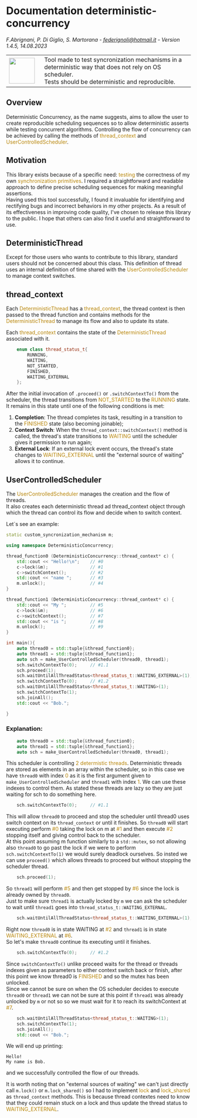 # Documentation deterministic-concurrency

<em>F.Abrignani, P. Di Giglio, S. Martorana - federignoli@hotmail.it - Version 1.4.5, 14.08.2023</em>

<table style="border:none;border-collapse:collapse;">
    <tr>
        <td style="border:none;border-left:none;border-top:none;border-bottom:none;width: 80px;"> <img src="warning.png" style= "width:70px; height:70px; object-fit: cover; object-position: 100% 0;"/>
        </td>
        <td style="border-right:none;border-top: none;border-bottom: none;"> 
        Tool made to test syncronization mechanisms in a deterministic way that does not rely on OS scheduler.<br>
        Tests should be deterministic and reproducible.
        </td>
    </tr>
</table>

## Overview

Deterministic Concurrency, as the name suggests, aims to allow the user to create reproducible scheduling sequences so to allow deterministic asserts while testing concurrent algorithms.
Controlling the flow of concurrency can be achieved by calling the methods of <span style="color: darkgoldenrod;">thread_context</span> and <span style="color: darkgoldenrod;">UserControlledScheduler</span>.

## Motivation

This library exists because of a specific need: <span style="color: darkgoldenrod;">testing</span> the correctness of my own <span style="color: darkgoldenrod;">synchronization primitives</span>. I required a straightforward and readable approach to define precise scheduling sequences for making meaningful assertions.
<br>
Having used this tool successfully, I found it invaluable for identifying and rectifying bugs and incorrect behaviors in my other projects. As a result of its effectiveness in improving code quality, I've chosen to release this library to the public. I hope that others can also find it useful and straightforward to use.

## DeterministicThread

Except for those users who wants to contribute to this library, standard users should not be concerned about this class. This definition of thread uses an internal definition of time shared with the <span style="color: darkgoldenrod;">UserControlledScheduler</span> to manage context switches.

## thread_context

Each <span style="color: darkgoldenrod;">DeterministicThread</span> has a <span style="color: darkgoldenrod;">thread_context</span>, the thread context is then passed to the thread function and contains methods for the <span style="color: darkgoldenrod;">DeterministicThread</span> to manage its flow and also to update its state.

Each <span style="color: darkgoldenrod;">thread_context</span> contains the state of the <span style="color: darkgoldenrod;">DeterministicThread</span> associated with it.

```cpp
    enum class thread_status_t{
        RUNNING,
        WAITING,
        NOT_STARTED,
        FINISHED,
        WAITING_EXTERNAL
    };
```

After the initial invocation of ```.proceed()``` or ```.switchContextTo()``` from the scheduler, the thread transitions from <span style="color: darkgoldenrod;">NOT_STARTED</span> to the <span style="color: darkgoldenrod;">RUNNING</span> state.<br> It remains in this state until one of the following conditions is met:

1. **Completion**: The thread completes its task, resulting in a transition to the <span style="color: darkgoldenrod;">FINISHED</span> state (also becoming joinable);
2. **Context Switch**: When the ```thread_context::switchContext()``` method is called, the thread's state transitions to <span style="color: darkgoldenrod;">WAITING</span> until the scheduler gives it permission to run again;
3. **External Lock**: If an external lock event occurs, the thread's state changes to <span style="color: darkgoldenrod;">WAITING_EXTERNAL</span> until the "external source of waiting" allows it to continue.

## UserControlledScheduler

The <span style="color: darkgoldenrod;">UserControlledScheduler</span> manages the creation and the flow of threads.<br>
It also creates each deterministic thread ad thread_context object through which the thread can control its flow and decide when to switch context.

Let`s see an example:
```cpp
static custom_syncronization_mechanism m;

using namespace DeterministicConcurrency;

thread_function0 (DeterministicConcurrency::thread_context* c) {
    std::cout << "Hello!\n";    // #0
    c->lock(&m);                // #1
    c->switchContext();         // #2
    std::cout << "name ";       // #3
    m.unlock();                 // #4
}

thread_function1 (DeterministicConcurrency::thread_context* c) {
    std::cout << "My ";         // #5
    c->lock(&m);                // #6
    c->switchContext();         // #7
    std::cout << "is ";         // #8
    m.unlock();                 // #9
}

int main(){
    auto thread0 = std::tuple{&thread_function0};
    auto thread1 = std::tuple{&thread_function1};
    auto sch = make_UserControlledScheduler(thread0, thread1);
    sch.switchContextTo(0);     // #1.1
    sch.proceed(1);
    sch.waitUntilAllThreadStatus<thread_status_t::WAITING_EXTERNAL>(1);
    sch.switchContextTo(0);     // #1.2
    sch.waitUntilAllThreadStatus<thread_status_t::WAITING>(1);
    sch.switchContextTo(1);
    sch.joinAll();
    std::cout << "Bob.";

}
```

### Explanation:

```cpp
    auto thread0 = std::tuple{&thread_function0};
    auto thread1 = std::tuple{&thread_function1};
    auto sch = make_UserControlledScheduler(thread0, thread1);
```
This scheduler is controlling <span style="color: darkgoldenrod;">2 determistic threads</span>. Deterministic threads are stored as elements in an array within the scheduler, so in this case we have ```thread0``` with index <span style="color: darkgoldenrod;">0</span> as it is the first argument given to ```make_UserControlledScheduler``` and ```thread1``` with index <span style="color: darkgoldenrod;">1</span>. We can use these indexes to control them. As stated these threads are lazy so they are just waiting for sch to do something here.

```cpp
    sch.switchContextTo(0);     // #1.1
```

This will allow ```thread0``` to proceed and stop the scheduler until thread0 uses switch context on its ```thread_context``` or until it finishes. So ```thread0``` will start executing perform <span style="color: darkgoldenrod;">#0</span> taking the lock on m at <span style="color: darkgoldenrod;">#1</span> and then execute <span style="color: darkgoldenrod;">#2</span> stopping itself and giving control back to the scheduler.<br>
At this point assuming m function similarly to a ```std::mutex```, so not allowing also ```thread0``` to go past the lock if we were to perform ```sch.switchContextTo(1)``` we would surely deadlock ourselves. So insted we can use ```proceed()``` which allows threads to proceed but without stopping the scheduler thread.

```cpp
    sch.proceed(1);
```

So ```thread1``` will perform <span style="color: darkgoldenrod;">#5</span> and then get stopped by <span style="color: darkgoldenrod;">#6</span> since the lock is already owned by ```thread0```.<br>
Just to make sure ```thread1``` is actually locked by ```m``` we can ask the scheduler to wait until ```thread1``` goes into ```thread_status_t::WAITING_EXTERNAL```.

```cpp
    sch.waitUntilAllThreadStatus<thread_status_t::WAITING_EXTERNAL>(1);
```

Right now ```thread0``` is in state WAITING at <span style="color: darkgoldenrod;">#2</span> and ```thread1``` is in state <span style="color: darkgoldenrod;">WAITING_EXTERNAL</span> at <span style="color: darkgoldenrod;">#6</span>. <br>
So let's make ```thread0``` continue its executing until it finishes.

```cpp
    sch.switchContextTo(0);     // #1.2
```

Since ```switchContextTo()``` unlike proceed waits for the thread or threads indexes given as parameters to either context switch back or finish, after this point we know thread0 is <span style="color: darkgoldenrod;">FINISHED</span> and so the mutex has been unlocked.<br>
Since we cannot be sure on when the OS scheduler decides to execute ```thread0``` or ```thread1``` we can not be sure at this point if ```thread1``` was already unlocked by ```m``` or not so so we must wait for it to reach its switchContext at <span style="color: darkgoldenrod;">#7</span>.

```cpp
    sch.waitUntilAllThreadStatus<thread_status_t::WAITING>(1);
    sch.switchContextTo(1);
    sch.joinAll();
    std::cout << "Bob.";
```

We will end up printing:

```
Hello!
My name is Bob.
```

and we successfully controlled the flow of our threads.

It is worth noting that on "external sources of waiting" we can't just directly call ```m.lock()``` or ```m.lock_shared()``` so I had to implement <span style="color: darkgoldenrod;">lock</span> and <span style="color: darkgoldenrod;">lock_shared</span>  as ```thread_context``` methods.
This is because thread contextes need to know that they could remain stuck on a lock and thus update the thread status to <span style="color: darkgoldenrod;">WAITING_EXTERNAL</span>.

